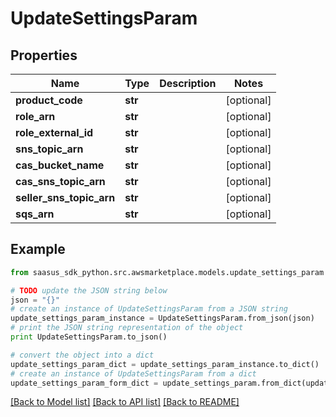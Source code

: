 # UpdateSettingsParam


## Properties

Name | Type | Description | Notes
------------ | ------------- | ------------- | -------------
**product_code** | **str** |  | [optional] 
**role_arn** | **str** |  | [optional] 
**role_external_id** | **str** |  | [optional] 
**sns_topic_arn** | **str** |  | [optional] 
**cas_bucket_name** | **str** |  | [optional] 
**cas_sns_topic_arn** | **str** |  | [optional] 
**seller_sns_topic_arn** | **str** |  | [optional] 
**sqs_arn** | **str** |  | [optional] 

## Example

```python
from saasus_sdk_python.src.awsmarketplace.models.update_settings_param import UpdateSettingsParam

# TODO update the JSON string below
json = "{}"
# create an instance of UpdateSettingsParam from a JSON string
update_settings_param_instance = UpdateSettingsParam.from_json(json)
# print the JSON string representation of the object
print UpdateSettingsParam.to_json()

# convert the object into a dict
update_settings_param_dict = update_settings_param_instance.to_dict()
# create an instance of UpdateSettingsParam from a dict
update_settings_param_form_dict = update_settings_param.from_dict(update_settings_param_dict)
```
[[Back to Model list]](../README.md#documentation-for-models) [[Back to API list]](../README.md#documentation-for-api-endpoints) [[Back to README]](../README.md)


